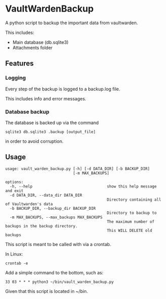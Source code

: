 # VaultWardenBackup
A python script to backup the important data from vaultwarden. 

This includes:
- Main database (db.sqlite3)
- Attachments folder

## Features
### Logging
Every step of the backup is logged to a backup.log file.

This includes info and error messages.

### Database backup
The database is backed up via the command

```
sqlite3 db.sqlite3 .backup [output_file]
```

in order to avoid corruption.

## Usage
```
usage: vault_warden_backup.py [-h] [-d DATA_DIR] [-b BACKUP_DIR]
                              [-m MAX_BACKUPS]

options:
  -h, --help                                 show this help message and exit
  -d DATA_DIR, --data_dir DATA_DIR
                                             Directory containing all of Vaultwarden's data
  -b BACKUP_DIR, --backup_dir BACKUP_DIR
                                             Directory to backup to
  -m MAX_BACKUPS, --max_backups MAX_BACKUPS
                                             The maximum number of backups in the backup directory.
                                             This WILL DELETE old backups
```

This script is meant to be called with via a crontab.

In Linux:
```
crontab -e
```

Add a simple command to the bottom, such as:
```
33 03 * * * python3 ~/bin/vault_warden_backup.py
```

Given that this script is located in ~/bin.
